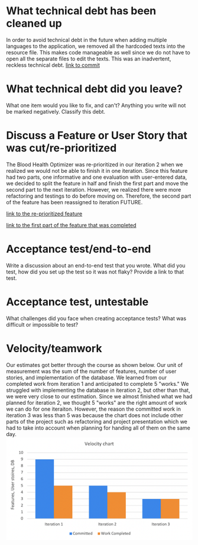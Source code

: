 What technical debt has been cleaned up
========================================
In order to avoid technical debt in the future when adding multiple languages to the application, we removed all the hardcoded texts into the resource file. This makes code manageable as well since we do not have to open all the separate files to edit the texts. This was an inadvertent, reckless technical debt.
[link to commit](https://code.cs.umanitoba.ca/3350-winter-2021-a02/thrive/-/commit/1aa3b456ca9852a8490422c3dad52347f438aa4d)

What technical debt did you leave?
==================================

What one item would you like to fix, and can't? Anything you write will not
be marked negatively. Classify this debt.

Discuss a Feature or User Story that was cut/re-prioritized
============================================
The Blood Health Optimizer was re-prioritized in our iteration 2 when we realized we would not be able to finish it in one iteration. Since this feature had two parts, one informative and one evaluation with user-entered data, we decided to split the feature in half and finish the first part and move the second part to the next iteration. However, we realized there were more refactoring and testings to do before moving on. Therefore, the second part of the feature has been reassigned to iteration FUTURE. 

[link to the re-prioritized feature](https://code.cs.umanitoba.ca/3350-winter-2021-a02/thrive/-/issues/2)

[link to the first part of the feature that was completed](https://code.cs.umanitoba.ca/3350-winter-2021-a02/thrive/-/issues/22)

Acceptance test/end-to-end
==========================

Write a discussion about an end-to-end test that you wrote. What did you test,
how did you set up the test so it was not flaky? Provide a link to that test.

Acceptance test, untestable
===============

What challenges did you face when creating acceptance tests? What was difficult
or impossible to test?

Velocity/teamwork
=================
Our estimates got better through the course as shown below.
Our unit of measurement was the sum of the number of features, number of user stories, and implementation of the database. We learned from our completed work from iteration 1 and anticipated to complete 5 "works." We struggled with implementing the database in iteration 2, but other than that, we were very close to our estimation. Since we almost finished what we had planned for iteration 2, we thought 5 "works" are the right amount of work we can do for one iteraiton. However, the reason the committed work in iteration 3 was less than 5 was because the chart does not include other parts of the project such as refactoring and project presentation which we had to take into account when planning for handing all of them on the same day.
![alt text](iteration3Velocity.png)

